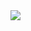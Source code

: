 <img src="https://github.com/hojjatfazayeli/CompanyLanding-Full-Responsive-Design/blob/main/images/demo.png">
